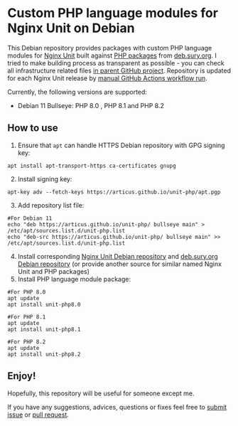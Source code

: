 # Custom PHP language modules for Nginx Unit on Debian

This Debian repository provides packages with custom PHP language modules for [Nginx Unit](https://unit.nginx.org) built against [PHP packages](https://packages.sury.org/php/) from [deb.sury.org](https://deb.sury.org/). I tried to make building process as transparent as possible - you can check all infrastructure related files [in parent GitHub project](https://github.com/Articus/unit-php). Repository is updated for each Nginx Unit release by [manual GitHub Actions workflow run](https://github.com/Articus/unit-php/actions/workflows/build-unit-php.yml).

Currently, the following versions are supported:
* Debian 11 Bullseye: PHP 8.0 , PHP 8.1 and PHP 8.2

## How to use

1. Ensure that `apt` can handle HTTPS Debian repository with GPG signing key:
```shell
apt install apt-transport-https ca-certificates gnupg
```
2. Install signing key:
```shell
apt-key adv --fetch-keys https://articus.github.io/unit-php/apt.pgp
```
3. Add repository list file:
```shell
#For Debian 11
echo "deb https://articus.github.io/unit-php/ bullseye main" > /etc/apt/sources.list.d/unit-php.list
echo "deb-src https://articus.github.io/unit-php/ bullseye main" >> /etc/apt/sources.list.d/unit-php.list
```
4. Install corresponding [Nginx Unit Debian repository](https://unit.nginx.org/installation/#debian) and [deb.sury.org Debian repository](https://packages.sury.org/php/README.txt) (or provide another source for similar named Nginx Unit and PHP packages)
5. Install PHP language module package:
```shell
#For PHP 8.0
apt update
apt install unit-php8.0

#For PHP 8.1
apt update
apt install unit-php8.1

#For PHP 8.2
apt update
apt install unit-php8.2
```
## Enjoy!
Hopefully, this repository will be useful for someone except me.

If you have any suggestions, advices, questions or fixes feel free to [submit issue](https://github.com/Articus/unit-php/issues) or [pull request](https://github.com/Articus/unit-php/pulls).
